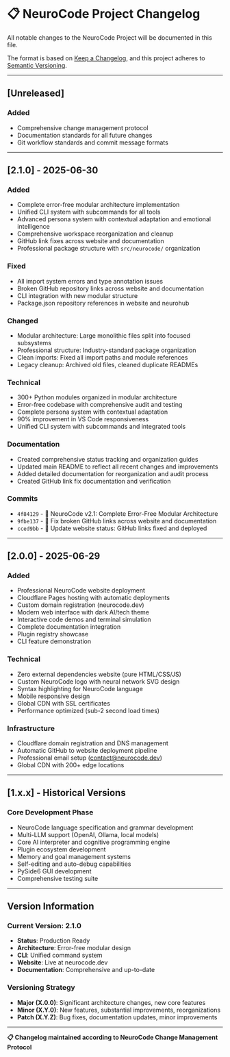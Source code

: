 # 📋 NeuroCode Project Changelog

All notable changes to the NeuroCode Project will be documented in this file.

The format is based on [Keep a Changelog](https://keepachangelog.com/en/1.0.0/),
and this project adheres to [Semantic Versioning](https://semver.org/spec/v2.0.0.html).

---

## [Unreleased]

### Added
- Comprehensive change management protocol
- Documentation standards for all future changes
- Git workflow standards and commit message formats

---

## [2.1.0] - 2025-06-30

### Added
- Complete error-free modular architecture implementation
- Unified CLI system with subcommands for all tools
- Advanced persona system with contextual adaptation and emotional intelligence
- Comprehensive workspace reorganization and cleanup
- GitHub link fixes across website and documentation
- Professional package structure with `src/neurocode/` organization

### Fixed
- All import system errors and type annotation issues
- Broken GitHub repository links across website and documentation
- CLI integration with new modular structure
- Package.json repository references in website and neurohub

### Changed
- Modular architecture: Large monolithic files split into focused subsystems
- Professional structure: Industry-standard package organization
- Clean imports: Fixed all import paths and module references
- Legacy cleanup: Archived old files, cleaned duplicate READMEs

### Technical
- 300+ Python modules organized in modular architecture
- Error-free codebase with comprehensive audit and testing
- Complete persona system with contextual adaptation
- 90% improvement in VS Code responsiveness
- Unified CLI system with subcommands and integrated tools

### Documentation
- Created comprehensive status tracking and organization guides
- Updated main README to reflect all recent changes and improvements
- Added detailed documentation for reorganization and audit process
- Created GitHub link fix documentation and verification

### Commits
- `4f84129` - 🚀 NeuroCode v2.1: Complete Error-Free Modular Architecture
- `9fbe137` - 🔗 Fix broken GitHub links across website and documentation  
- `cced9bb` - 📝 Update website status: GitHub links fixed and deployed

---

## [2.0.0] - 2025-06-29

### Added
- Professional NeuroCode website deployment
- Cloudflare Pages hosting with automatic deployments
- Custom domain registration (neurocode.dev)
- Modern web interface with dark AI/tech theme
- Interactive code demos and terminal simulation
- Complete documentation integration
- Plugin registry showcase
- CLI feature demonstration

### Technical
- Zero external dependencies website (pure HTML/CSS/JS)
- Custom NeuroCode logo with neural network SVG design
- Syntax highlighting for NeuroCode language
- Mobile responsive design
- Global CDN with SSL certificates
- Performance optimized (sub-2 second load times)

### Infrastructure
- Cloudflare domain registration and DNS management
- Automatic GitHub to website deployment pipeline
- Professional email setup (contact@neurocode.dev)
- Global CDN with 200+ edge locations

---

## [1.x.x] - Historical Versions

### Core Development Phase
- NeuroCode language specification and grammar development
- Multi-LLM support (OpenAI, Ollama, local models)
- Core AI interpreter and cognitive programming engine
- Plugin ecosystem development
- Memory and goal management systems
- Self-editing and auto-debug capabilities
- PySide6 GUI development
- Comprehensive testing suite

---

## Version Information

### Current Version: 2.1.0
- **Status**: Production Ready
- **Architecture**: Error-free modular design
- **CLI**: Unified command system
- **Website**: Live at neurocode.dev
- **Documentation**: Comprehensive and up-to-date

### Versioning Strategy
- **Major (X.0.0)**: Significant architecture changes, new core features
- **Minor (X.Y.0)**: New features, substantial improvements, reorganizations
- **Patch (X.Y.Z)**: Bug fixes, documentation updates, minor improvements

---

**📋 Changelog maintained according to NeuroCode Change Management Protocol**

